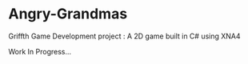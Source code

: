 Angry-Grandmas
==============

Griffth Game Development project : A 2D game built in C# using XNA4


Work In Progress...
